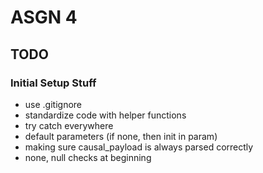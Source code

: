 # ASGN 4
## TODO

### Initial Setup Stuff
- use .gitignore
- standardize code with helper functions
- try catch everywhere
- default parameters (if none, then init in param)
- making sure causal_payload is always parsed correctly
- none, null checks at beginning